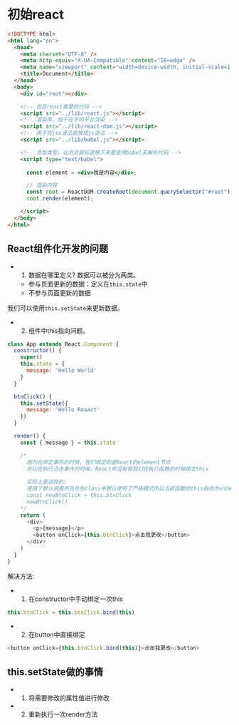 # 初始react

```HTML
<!DOCTYPE html>
<html lang="en">
  <head>
    <meta charset="UTF-8" />
    <meta http-equiv="X-UA-Compatible" content="IE=edge" />
    <meta name="viewport" content="width=device-width, initial-scale=1.0" />
    <title>Document</title>
  </head>
  <body>
    <div id="root"></div>

    <!-- 包含react需要的代码 -->
    <script src="../lib/react.js"></script>
    <!-- 渲染库，用于在不同平台渲染 -->
    <script src="../lib/react-dom.js"></script>
    <!-- 用于将jsx语法装换成js语法 -->
    <script src="../lib/babel.js"></script>

    <!-- 添加类型，让浏览器知道接下来要使用babel来解析代码 -->
    <script type="text/babel">
      
      const element = <div>我是内容</div>;

      // 渲染内容
      const root = ReactDOM.createRoot(document.querySelector("#root"));
      root.render(element);

    </script>
  </body>
</html>
```

## React组件化开发的问题
+ 1. 数据在哪里定义? 数据可以被分为两类。
  * 参与页面更新的数据：定义在`this.state`中
  * 不参与页面更新的数据

我们可以使用`this.setState`来更新数据。

+ 2. 组件中this指向问题。
```JavaScript
class App extends React.Component {
  constructor() {
    super()
    this.state = {
      message: 'Hello World'
    }
  }

  btnClick() {
    this.setState({
      message: 'Hello Reaact'
    })
  }

  render() {
    const { message } = this.state

    /*
      因为在绑定事件的时候，我们绑定的是React的element节点
      所以在执行点击事件的时候，React并没有帮我们在执行函数的时候绑定this
      
      实际上是这样的: 
      使用了默认调用并且在在Class中默认使用了严格模式所以当前函数的this指向为undefined
      const newBtnClick = this.btnClick
      newBtnClick() 
    */ 
    return (
      <div>
        <p>{message}</p>
        <button onClick={this.btnClick}>点击我更改</button>
      </div>
    )
  }
}
```
解决方法: 
+ 1. 在constructor中手动绑定一次this
```JavaScript
this.btnClick = this.btnClick.bind(this)
```
+ 2. 在button中直接绑定
```JavaScript
<button onClick={this.btnClick.bind(this)}>点击我更改</button>
```


## this.setState做的事情
+ 1. 将需要修改的属性值进行修改
+ 2. 重新执行一次render方法


